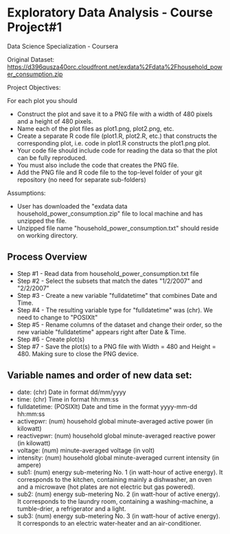 # Exploratory Data Analysis - Course Project#1
Data Science Specialization - Coursera

Original Dataset: https://d396qusza40orc.cloudfront.net/exdata%2Fdata%2Fhousehold_power_consumption.zip

Project Objectives:

For each plot you should
* Construct the plot and save it to a PNG file with a width of 480 pixels and a height of 480 pixels.
* Name each of the plot files as plot1.png, plot2.png, etc.
* Create a separate R code file (plot1.R, plot2.R, etc.) that constructs the corresponding plot, i.e. code in plot1.R constructs the plot1.png plot. 
* Your code file should include code for reading the data so that the plot can be fully reproduced.
* You must also include the code that creates the PNG file.
* Add the PNG file and R code file to the top-level folder of your git repository (no need for separate sub-folders)

Assumptions:

* User has downloaded the "exdata data household_power_consumption.zip" file to local machine and has unzipped the file.
* Unzipped file name "household_power_consumption.txt" should reside on working directory.


## Process Overview

* Step #1 - Read data from household_power_consumption.txt file
* Step #2 - Select the subsets that match the dates "1/2/2007" and "2/2/2007"
* Step #3 - Create a new variable "fulldatetime" that combines Date and Time.
* Step #4 - The resulting variable type for "fulldatetime" was (chr). We need to change to "POSIXlt"
* Step #5 - Rename columns of the dataset and change their order, so the new variable "fulldatetime" appears right after Date & Time.
* Step #6 - Create plot(s)
* Step #7 - Save the plot(s) to a PNG file with Width = 480 and Height = 480. Making sure to close the PNG device.

## Variable names and order of new data set:
* date: (chr) Date in format dd/mm/yyyy
* time: (chr) Time in format hh:mm:ss
* fulldatetime: (POSIXlt) Date and time in the format yyyy-mm-dd hh:mm:ss
* activepwr: (num) household global minute-averaged active power (in kilowatt)
* reactivepwr: (num) household global minute-averaged reactive power (in kilowatt)
* voltage: (num) minute-averaged voltage (in volt)
* intensity: (num) household global minute-averaged current intensity (in ampere)
* sub1: (num) energy sub-metering No. 1 (in watt-hour of active energy). It corresponds to the kitchen, containing mainly a dishwasher, an oven and a microwave (hot plates are not electric but gas powered).
* sub2: (num) energy sub-metering No. 2 (in watt-hour of active energy). It corresponds to the laundry room, containing a washing-machine, a tumble-drier, a refrigerator and a light.
* sub3: (num) energy sub-metering No. 3 (in watt-hour of active energy). It corresponds to an electric water-heater and an air-conditioner.

